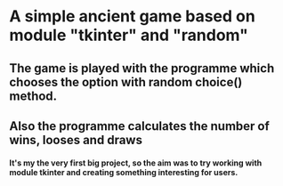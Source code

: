 # A simple ancient game based on module "tkinter" and "random"
##  The game is played with the programme which chooses the option with random choice() method.
## Also the programme calculates the number of wins, looses and draws
#### It's my the very first big project, so the aim was to try working with module tkinter and creating something interesting for users.